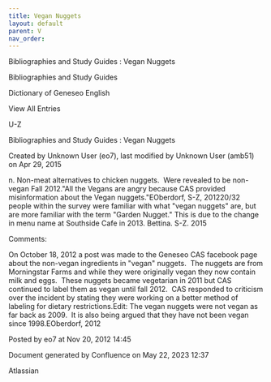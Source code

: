 ```yaml
---
title: Vegan Nuggets
layout: default
parent: V
nav_order:
---
```


Bibliographies and Study Guides : Vegan Nuggets

Bibliographies and Study Guides

Dictionary of Geneseo English

View All Entries

U-Z

Bibliographies and Study Guides : Vegan Nuggets

Created by  Unknown User (eo7), last modified by  Unknown User (amb51) on Apr 29, 2015

n. Non-meat alternatives to chicken nuggets.  Were revealed to be non-vegan Fall 2012.&quot;All the Vegans are angry because CAS provided misinformation about the Vegan nuggets.&quot;EOberdorf, S-Z, 201220/32 people within the survey were familiar with what &quot;vegan nuggets&quot; are, but are more familiar with the term &quot;Garden Nugget.&quot; This is due to the change in menu name at Southside Cafe in 2013. Bettina. S-Z. 2015

Comments:

On October 18, 2012 a post was made to the Geneseo CAS facebook page about the non-vegan ingredients in &quot;vegan&quot; nuggets.  The nuggets are from Morningstar Farms and while they were originally vegan they now contain milk and eggs.  These nuggets became vegetarian in 2011 but CAS continued to label them as vegan until fall 2012.  CAS responded to criticism over the incident by stating they were working on a better method of labeling for dietary restrictions.Edit: The vegan nuggets were not vegan as far back as 2009.  It is also being argued that they have not been vegan since 1998.EOberdorf, 2012

Posted by eo7 at Nov 20, 2012 14:45

Document generated by Confluence on May 22, 2023 12:37

Atlassian
